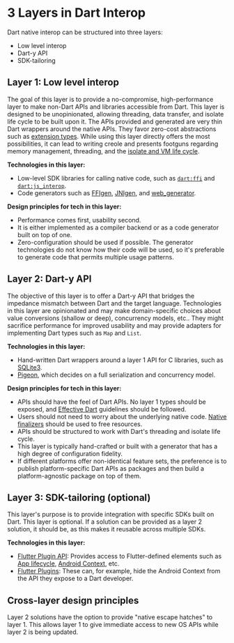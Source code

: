# 3 Layers in Dart Interop

Dart native interop can be structured into three layers:
* Low level interop
* Dart-y API
* SDK-tailoring


## Layer 1: Low level interop

The goal of this layer is to provide a no-compromise, high-performance layer to
make non-Dart APIs and libraries accessible from Dart. This layer is designed to
be unopinionated, allowing threading, data transfer, and isolate life cycle to
be built upon it. The APIs provided and generated are very thin Dart wrappers
around the native APIs. They favor zero-cost abstractions such as [extension types][extension-types].
While using this layer directly offers the most possibilities, it can lead to
writing creole and presents footguns regarding memory management, threading, and
the [isolate and VM life cycle][isolate-lifecycle].

**Technologies in this layer:**
* Low-level SDK libraries for calling native code, such as [`dart:ffi`][dart-ffi] and
  [`dart:js_interop`][dart-js-interop].
* Code generators such as [FFIgen][ffigen], [JNIgen][jnigen], and [web_generator][web-generator].

**Design principles for tech in this layer:**
* Performance comes first, usability second.
* It is either implemented as a compiler backend or as a code generator built on
  top of one.
* Zero-configuration should be used if possible. The generator technologies do
  not know how their code will be used, so it's preferable to generate code that
  permits multiple usage patterns.

## Layer 2: Dart-y API

The objective of this layer is to offer a Dart-y API that bridges the impedance
mismatch between Dart and the target language. Technologies in this layer are
opinionated and may make domain-specific choices about value conversions
(shallow or deep), concurrency models, etc.. They might sacrifice performance
for improved usability and may provide adapters for implementing Dart types such
as `Map` and `List`.

**Technologies in this layer:**
* Hand-written Dart wrappers around a layer 1 API for C libraries, such as
  [SQLite3][sqlite3].
* [Pigeon][pigeon], which decides on a full serialization and concurrency model.

**Design principles for tech in this layer:**
* APIs should have the feel of Dart APIs. No layer 1 types should be exposed,
  and [Effective Dart][effective-dart] guidelines should be followed.
* Users should not need to worry about the underlying native code. [Native
  finalizers][native-finalizers] should be used to free resources.
* APIs should be structured to work with Dart's threading and isolate life
  cycle.
* This layer is typically hand-crafted or built with a generator that has a high
  degree of configuration fidelity.
* If different platforms offer non-identical feature sets, the preference is to
  publish platform-specific Dart APIs as packages and then build a
  platform-agnostic package on top of them.

## Layer 3: SDK-tailoring (optional)

This layer's purpose is to provide integration with specific SDKs built on Dart.
This layer is optional. If a solution can be provided as a layer 2 solution, it
should be, as this makes it reusable across multiple SDKs.

**Technologies in this layer:**
* [Flutter Plugin API][flutter-plugin-api]: Provides access to Flutter-defined elements such as [App
  lifecycle][app-lifecycle], [Android Context][android-context], etc.
* [Flutter Plugins][flutter-plugins]: These can, for example, hide the Android Context from the API
  they expose to a Dart developer.

## Cross-layer design principles

Layer 2 solutions have the option to provide "native escape hatches" to layer 1.
This allows layer 1 to give immediate access to new OS APIs while layer 2 is
being updated.

[android-context]: https://developer.android.com/reference/android/content/Context
[app-lifecycle]: https://api.flutter.dev/flutter/widgets/AppLifecycleListener-class.html
[dart-ffi]: https://api.dart.dev/dart-ffi/
[dart-js-interop]: https://api.dart.dev/dart-js_interop/
[effective-dart]: https://dart.dev/guides/language/effective-dart
[extension-types]: https://dart.dev/language/extension-types
[ffigen]: ../pkgs/ffigen/
[flutter-plugin-api]: https://docs.flutter.dev/packages-and-plugins/developing-packages
[flutter-plugins]: https://docs.flutter.dev/packages-and-plugins/using-packages
[isolate-lifecycle]: https://dart.dev/language/concurrency
[jnigen]: ../pkgs/jnigen/
[native-finalizers]: https://api.dart.dev/dart-ffi/NativeFinalizer-class.html
[pigeon]: https://pub.dev/packages/pigeon
[sqlite3]: https://pub.dev/packages/sqlite3
[web-generator]: https://github.com/dart-lang/web/tree/main/web_generator
